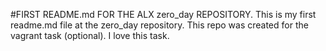 #FIRST README.md FOR THE ALX zero_day REPOSITORY.
This is my first readme.md file at the zero_day repository.
This repo  was created for the vagrant task (optional).
	I love this task.
